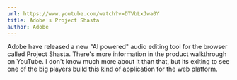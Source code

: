 ```yaml
---
url: https://www.youtube.com/watch?v=DTVbLxJwa0Y
title: Adobe's Project Shasta
author: Adobe
---
```


Adobe have released a new "AI powered" audio editing tool for the browser called Project Shasta. There's more information in the product walkthrough on YouTube. I don't know much more about it than that, but its exiting to see one of the big players build this kind of application for the web platform.

